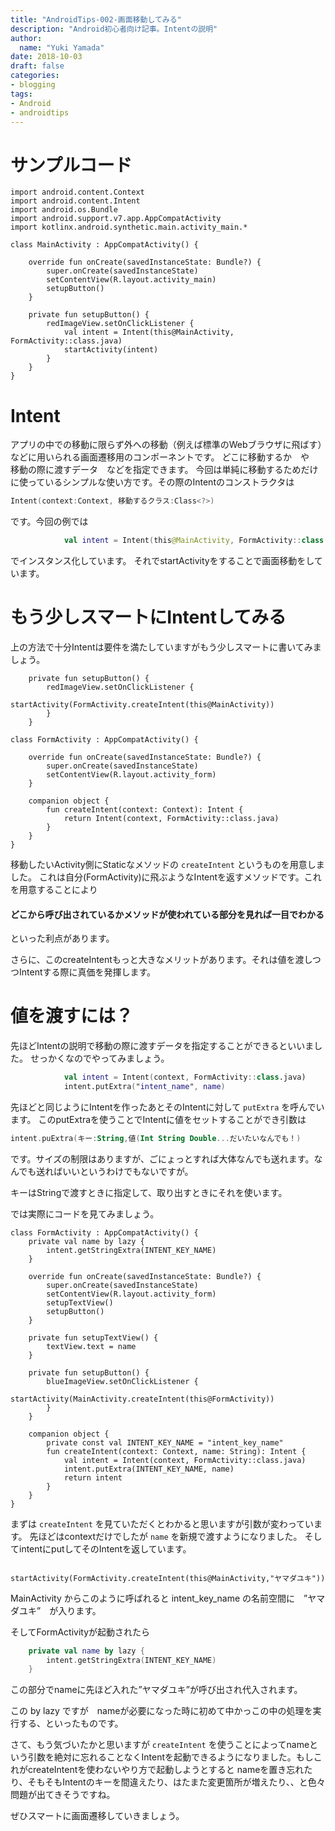 ```yaml
---
title: "AndroidTips-002-画面移動してみる"
description: "Android初心者向け記事。Intentの説明"
author:
  name: "Yuki Yamada"
date: 2018-10-03
draft: false	
categories:
- blogging
tags:
- Android
- androidtips
---
```


# サンプルコード
```kotlin:MainActivity
import android.content.Context
import android.content.Intent
import android.os.Bundle
import android.support.v7.app.AppCompatActivity
import kotlinx.android.synthetic.main.activity_main.*

class MainActivity : AppCompatActivity() {

    override fun onCreate(savedInstanceState: Bundle?) {
        super.onCreate(savedInstanceState)
        setContentView(R.layout.activity_main)
        setupButton()
    }

    private fun setupButton() {
        redImageView.setOnClickListener {
            val intent = Intent(this@MainActivity, FormActivity::class.java)
            startActivity(intent)
        }
    }
}

```

# Intent
アプリの中での移動に限らず外への移動（例えば標準のWebブラウザに飛ばす）などに用いられる画面遷移用のコンポーネントです。
どこに移動するか　や　移動の際に渡すデータ　などを指定できます。
今回は単純に移動するためだけに使っているシンプルな使い方です。その際のIntentのコンストラクタは

```kotlin
Intent(context:Context, 移動するクラス:Class<?>)
```

です。今回の例では

```kotlin
            val intent = Intent(this@MainActivity, FormActivity::class.java)
```

でインスタンス化しています。
それでstartActivityをすることで画面移動をしています。

# もう少しスマートにIntentしてみる
上の方法で十分Intentは要件を満たしていますがもう少しスマートに書いてみましょう。

```kotlin:MainActivity
    private fun setupButton() {
        redImageView.setOnClickListener {
            startActivity(FormActivity.createIntent(this@MainActivity))
        }
    }
```

```kotlin:FormActivity
class FormActivity : AppCompatActivity() {

    override fun onCreate(savedInstanceState: Bundle?) {
        super.onCreate(savedInstanceState)
        setContentView(R.layout.activity_form)
    }

    companion object {
        fun createIntent(context: Context): Intent {
            return Intent(context, FormActivity::class.java)
        }
    }
}
```

移動したいActivity側にStaticなメソッドの `createIntent` というものを用意しました。
これは自分(FormActivity)に飛ぶようなIntentを返すメソッドです。これを用意することにより
#### どこから呼び出されているかメソッドが使われている部分を見れば一目でわかる
といった利点があります。

さらに、このcreateIntentもっと大きなメリットがあります。それは値を渡しつつIntentする際に真価を発揮します。

# 値を渡すには？
先ほどIntentの説明で移動の際に渡すデータを指定することができるといいました。
せっかくなのでやってみましょう。

```kotlin
            val intent = Intent(context, FormActivity::class.java)
            intent.putExtra("intent_name", name)
```

先ほどと同じようにIntentを作ったあとそのIntentに対して `putExtra` を呼んでいます。
このputExtraを使うことでIntentに値をセットすることができ引数は

```kotlin
intent.puExtra(キー:String,値(Int String Double...だいたいなんでも！)
```

です。サイズの制限はありますが、ごにょっとすれば大体なんでも送れます。なんでも送ればいいというわけでもないですが。

キーはStringで渡すときに指定して、取り出すときにそれを使います。

では実際にコードを見てみましょう。

```kotlin:FormActivity
class FormActivity : AppCompatActivity() {
    private val name by lazy {
        intent.getStringExtra(INTENT_KEY_NAME)
    }

    override fun onCreate(savedInstanceState: Bundle?) {
        super.onCreate(savedInstanceState)
        setContentView(R.layout.activity_form)
        setupTextView()
        setupButton()
    }

    private fun setupTextView() {
        textView.text = name
    }

    private fun setupButton() {
        blueImageView.setOnClickListener {
            startActivity(MainActivity.createIntent(this@FormActivity))
        }
    }

    companion object {
        private const val INTENT_KEY_NAME = "intent_key_name"
        fun createIntent(context: Context, name: String): Intent {
            val intent = Intent(context, FormActivity::class.java)
            intent.putExtra(INTENT_KEY_NAME, name)
            return intent
        }
    }
}
```

まずは `createIntent` を見ていただくとわかると思いますが引数が変わっています。
先ほどはcontextだけでしたが `name` を新規で渡すようになりました。
そしてintentにputしてそのIntentを返しています。

```kotlin:MainActivity
            startActivity(FormActivity.createIntent(this@MainActivity,"ヤマダユキ"))
```

MainActivity からこのように呼ばれると intent_key_name の名前空間に　”ヤマダユキ”　が入ります。

そしてFormActivityが起動されたら

```kotlin
    private val name by lazy {
        intent.getStringExtra(INTENT_KEY_NAME)
    }
```
この部分でnameに先ほど入れた”ヤマダユキ”が呼び出され代入されます。

この by lazy ですが　nameが必要になった時に初めて中かっこの中の処理を実行する、といったものです。

さて、もう気づいたかと思いますが `createIntent` を使うことによってnameという引数を絶対に忘れることなくIntentを起動できるようになりました。もしこれがcreateIntentを使わないやり方で起動しようとすると nameを置き忘れたり、そもそもIntentのキーを間違えたり、はたまた変更箇所が増えたり、、と色々問題が出てきそうですね。

ぜひスマートに画面遷移していきましょう。

